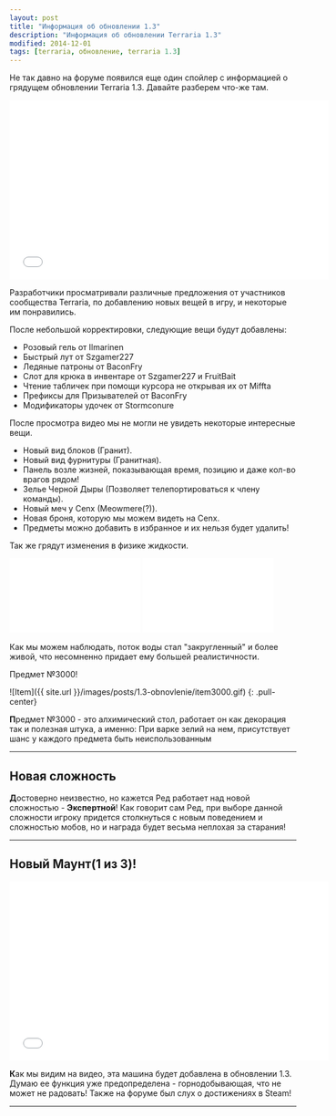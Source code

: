 ```yaml
---
layout: post
title: "Информация об обновлении 1.3"
description: "Информация об обновлении Terraria 1.3"
modified: 2014-12-01
tags: [terraria, обновление, terraria 1.3]
---
```


Не так давно на форуме появился еще один спойлер с информацией о грядущем обновлении Terraria 1.3. Давайте разберем что-же там.

<iframe width="560" height="315" src="//www.youtube.com/embed/Ft56esseBEA" frameborder="0" allowfullscreen></iframe>
<!-- more -->

Разработчики просматривали различные предложения от участников сообщества Terraria, по добавлению новых вещей в игру, и некоторые им понравились.

После небольшой корректировки, следующие вещи будут добавлены:

* Розовый гель от Ilmarinen
* Быстрый лут от Szgamer227
* Ледяные патроны от BaconFry
* Слот для крюка в инвентаре от Szgamer227 и FruitBait
* Чтение табличек при помощи курсора не открывая их от Miffta
* Префиксы для Призывателей от BaconFry
* Модификаторы удочек от Stormconure

После просмотра видео мы не могли не увидеть некоторые интересные вещи.


* Новый вид блоков (Гранит).
* Новый вид фурнитуры (Гранитная).
* Панель возле жизней, показывающая время, позицию и даже кол-во врагов рядом!
* Зелье Черной Дыры (Позволяет телепортироваться к члену команды).
* Новый меч у Cenx (Meowmere(?)).
* Новая броня, которую мы можем видеть на Cenx.
* Предметы можно добавить в избранное и их нельзя будет удалить!

Так же грядут изменения в физике жидкости.

<iframe width="230" height="130" src="//www.youtube.com/embed/WnHpKjkHoxs" frameborder="0" allowfullscreen></iframe>
<iframe width="230" height="130" src="//www.youtube.com/embed/jCETFMsrNxE" frameborder="0" allowfullscreen></iframe>

Как мы можем наблюдать, поток воды стал "закругленный" и более живой, что несомненно придает ему большей реалистичности.

Предмет №3000!

![Item]({{ site.url }}/images/posts/1.3-obnovlenie/item3000.gif)
{: .pull-center}

**П**редмет №3000 - это алхимический стол, работает он как декорация так и полезная штука, а именно: При варке зелий на нем, присутствует шанс у каждого предмета быть неиспользованным
___
Новая сложность
---
**Д**остоверно неизвестно, но кажется Ред работает над новой сложностью - **Экспертной**!
Как говорит сам Ред, при выборе данной сложности игроку придется столкнуться с новым поведением и сложностью мобов, но и награда будет весьма неплохая за старания!
***
Новый Маунт(1 из 3)!
---

<iframe width="560" height="315" src="//www.youtube.com/embed/ejVkzMGIoVs" frameborder="0" allowfullscreen></iframe>

**К**ак мы видим на видео, эта машина будет добавлена в обновлении 1.3. Думаю ее функция уже предопределена - горнодобывающая, что не может не радовать! Также на форуме был слух о достижениях в Steam!
***
